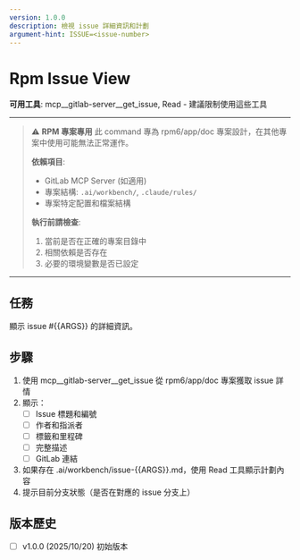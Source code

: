 ```yaml
---
version: 1.0.0
description: 檢視 issue 詳細資訊和計劃
argument-hint: ISSUE=<issue-number>
---
```

# Rpm Issue View

**可用工具**: mcp__gitlab-server__get_issue, Read - 建議限制使用這些工具

---

> ⚠️ **RPM 專案專用**
> 此 command 專為 rpm6/app/doc 專案設計，在其他專案中使用可能無法正常運作。
>
> **依賴項目**:
> - GitLab MCP Server (如適用)
> - 專案結構: `.ai/workbench/`, `.claude/rules/`
> - 專案特定配置和檔案結構
>
> **執行前請檢查**:
> 1. 當前是否在正確的專案目錄中
> 2. 相關依賴是否存在
> 3. 必要的環境變數是否已設定

---


## 任務
顯示 issue #{{ARGS}} 的詳細資訊。

## 步驟
1. 使用 mcp__gitlab-server__get_issue 從 rpm6/app/doc 專案獲取 issue 詳情
2. 顯示：
   - [ ] Issue 標題和編號
   - [ ] 作者和指派者
   - [ ] 標籤和里程碑
   - [ ] 完整描述
   - [ ] GitLab 連結
3. 如果存在 .ai/workbench/issue-{{ARGS}}.md，使用 Read 工具顯示計劃內容
4. 提示目前分支狀態（是否在對應的 issue 分支上）

## 版本歷史
- [ ] v1.0.0 (2025/10/20) 初始版本
